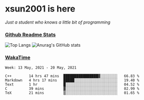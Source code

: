 # xsun2001 is here

*Just a student who knows a little bit of programming*

### [Github Readme Stats](https://github.com/anuraghazra/github-readme-stats)

![Top Langs](https://github-readme-stats.vercel.app/api/top-langs/?username=xsun2001&layout=compact&theme=radical) ![Anurag's GitHub stats](https://github-readme-stats.vercel.app/api?username=xsun2001&show_icons=true&theme=radical)

### [WakaTime](https://wakatime.com)

<!--START_SECTION:waka-->
```text
Week: 13 May, 2021 - 20 May, 2021

C++        14 hrs 47 mins  ████████████████▓░░░░░░░░   66.83 % 
Markdown   4 hrs 17 mins   █████░░░░░░░░░░░░░░░░░░░░   19.40 % 
Text       1 hr            █░░░░░░░░░░░░░░░░░░░░░░░░   04.52 % 
C          39 mins         ▓░░░░░░░░░░░░░░░░░░░░░░░░   02.99 % 
TeX        21 mins         ▒░░░░░░░░░░░░░░░░░░░░░░░░   01.65 % 
```
<!--END_SECTION:waka-->
